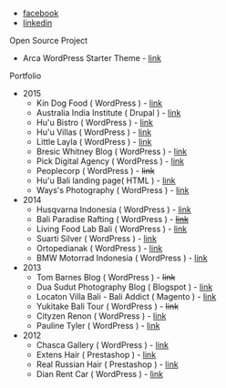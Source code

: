* [facebook](https://www.facebook.com/adiardana89)
* [linkedin](https://id.linkedin.com/in/adiardana)

Open Source Project

 * Arca WordPress Starter Theme - [link](http://adiardana.github.io/Arca/)

Portfolio

 * 2015
     - Kin Dog Food ( WordPress ) - [link](http://kindogfood.com/)
     - Australia India Institute ( Drupal ) - [link](http://www.aii.unimelb.edu.au/)
     - Hu'u Bistro ( WordPress ) - [link](http://huubistro.com/)
     - Hu'u Villas ( WordPress ) - [link](http://huuvillasbali.com/)
     - Little Layla ( WordPress ) - [link](http://littlelayla.net/)
     - Bresic Whitney Blog ( WordPress ) - [link](https://blog.bresicwhitney.com.au/)
     - Pick Digital Agency ( WordPress ) - [link](http://pickdigitalagency.com/)
     - Peoplecorp ( WordPress ) - ~~link~~
     - Hu'u Bali landing page( HTML ) - [link](http://huubali.com/)
     - Ways's Photography ( WordPress ) - [link](http://wayssphotography.com/)
 * 2014
    - Husqvarna Indonesia ( WordPress ) - [link](http://husqvarna-motor-indonesia.com/)
    - Bali Paradise Rafting ( WordPress ) - ~~[link](http://www.baliparadise.biz/)~~
    - Living Food Lab Bali ( WordPress ) - [link](http://livingfoodlab.com/)
    - Suarti Silver ( WordPress ) - [link](http://www.suarti.com/)
    - Ortopedianak ( WordPress ) - [link](http://ortopedianak.com/)
    - BMW Motorrad Indonesia ( WordPress ) - [link](http://bmw-motorrad-indonesia.com/)
 * 2013
    - Tom Barnes Blog ( WordPress ) - ~~link~~
    - Dua Sudut Photography Blog ( Blogspot ) - [link](http://duasudut-photography.blogspot.co.id/)
    - Locaton Villa Bali - Bali Addict ( Magento ) - [link](http://www.bali-addict.com/)
    - Yukitake Bali Tour ( WordPress ) - ~~link~~
    - Cityzen Renon ( WordPress ) - [link](http://cityzenrenon.com)
    - Pauline Tyler ( WordPress ) - [link](http://paulinetyler.com)
 * 2012
   - Chasca Gallery ( WordPress ) - [link](http://www.chascaprecolumbianart.com/)
   - Extens Hair ( Prestashop ) - [link](http://www.extens-hair.com/)
   - Real Russian Hair ( Prestashop ) - [link](http://real-russian-hair.com/)
   - Dian Rent Car ( WordPress ) - [link](http://rent-a-car-bali.com/)


